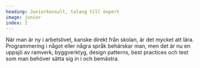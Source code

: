 ```yaml
---
heading: Juniorkonsult, talang till expert
image: junior
index: 1
---
```


När man är ny i arbetslivet, kanske direkt från skolan, är det mycket att lära. Programmering i något eller några språk behärskar man, men det är nu en uppsjö av ramverk, byggverktyg, design patterns, best practices och test som man behöver sätta sig in i och bemästra.
